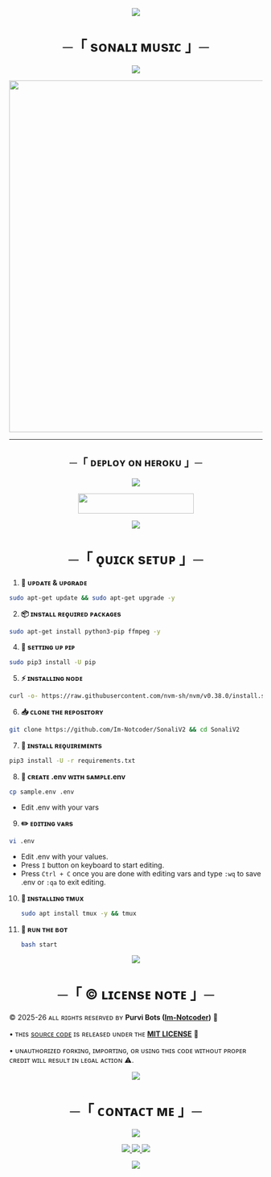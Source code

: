 <p align="center">
  <img src="https://user-images.githubusercontent.com/73097560/115834477-dbab4500-a447-11eb-908a-139a6edaec5c.gif"/>
</p>

<h1 align="center">─「 ѕᴏɴᴀʟɪ ᴍᴜsɪᴄ 」─</h1>

<p align="center">
  <img src="https://user-images.githubusercontent.com/73097560/115834477-dbab4500-a447-11eb-908a-139a6edaec5c.gif"/>
</p>

<p align="center">
  <img src="https://files.catbox.moe/zzkmlv.jpg" width="700"/>
</p>

---

<h2 align="center"> ─「 ᴅᴇᴘʟᴏʏ ᴏɴ ʜᴇʀᴏᴋᴜ 」─ </h2>

<p align="center">
  <img src="https://user-images.githubusercontent.com/73097560/115834477-dbab4500-a447-11eb-908a-139a6edaec5c.gif"/>
</p>

<p align="center">
  <a href="https://dashboard.heroku.com/new?template=https://github.com/Im-Notcoder/SonaliV2">
    <img src="https://img.shields.io/badge/Deploy%20On%20Heroku-8A2BE2?style=for-the-badge&logo=heroku" width="230" height="40"/>
  </a>
</p>

<p align="center">
  <img src="https://user-images.githubusercontent.com/73097560/115834477-dbab4500-a447-11eb-908a-139a6edaec5c.gif"/>
</p>

<h1 align="center">─「 ǫᴜɪᴄᴋ sᴇᴛᴜᴘ 」─</h1>

 1. **🔧 ᴜᴘᴅᴀᴛᴇ & ᴜᴘɢʀᴀᴅᴇ**
   ```bash
   sudo apt-get update && sudo apt-get upgrade -y
   ```

 2. **📦 ɪɴsᴛᴀʟʟ ʀᴇǫᴜɪʀᴇᴅ ᴘᴀᴄᴋᴀɢᴇs**
   ```bash
   sudo apt-get install python3-pip ffmpeg -y
   ```
 4. **📌 sᴇᴛᴛɪɴɢ ᴜᴘ ᴘɪᴘ**
   ```bash
   sudo pip3 install -U pip
   ```
 5. **⚡ ɪɴsᴛᴀʟʟɪɴɢ ɴᴏᴅᴇ**
   ```bash
   curl -o- https://raw.githubusercontent.com/nvm-sh/nvm/v0.38.0/install.sh | bash && source ~/.bashrc && nvm install v18
   ```
 6. **📥 ᴄʟᴏɴᴇ ᴛʜᴇ ʀᴇᴘᴏsɪᴛᴏʀʏ**
   ```bash
   git clone https://github.com/Im-Notcoder/SonaliV2 && cd SonaliV2
   ```
 7. **📂 ɪɴsᴛᴀʟʟ ʀᴇǫᴜɪʀᴇᴍᴇɴᴛs**
   ```bash
   pip3 install -U -r requirements.txt
   ```
 8. **📝 ᴄʀᴇᴀᴛᴇ .env ᴡɪᴛʜ sᴀᴍᴘʟᴇ.env**
   ```bash
   cp sample.env .env
   ```
   - Edit .env with your vars
 9. **✏️ ᴇᴅɪᴛɪɴɢ ᴠᴀʀs**
   ```bash
   vi .env
   ```
   - Edit .env with your values.
   - Press `I` button on keyboard to start editing.
   - Press `Ctrl + C`  once you are done with editing vars and type `:wq` to save .env or `:qa` to exit editing.
10. **🔗 ɪɴsᴛᴀʟʟɪɴɢ ᴛᴍᴜx**
    ```bash
    sudo apt install tmux -y && tmux
    ```
11. **🚀 ʀᴜɴ ᴛʜᴇ ʙᴏᴛ**
    ```bash
    bash start
    ```

<p align="center">
  <img src="https://user-images.githubusercontent.com/73097560/115834477-dbab4500-a447-11eb-908a-139a6edaec5c.gif"/>
</p>

<h1 align="center">─「 ©️ ʟɪᴄᴇɴsᴇ ɴᴏᴛᴇ 」─</h1>

<p>©️ 2025-26 ᴀʟʟ ʀɪɢʜᴛs ʀᴇsᴇʀᴠᴇᴅ ʙʏ <strong>Purvi Bots (<a href="https://github.com/Im-NotCoder">Im-Notcoder</a>)</strong> 🚀</p>

<p>• ᴛʜɪs <a href="https://github.com/Im-NotCoder/Sonali-MusicV2">sᴏᴜʀᴄᴇ ᴄᴏᴅᴇ</a> ɪs ʀᴇʟᴇᴀsᴇᴅ ᴜɴᴅᴇʀ ᴛʜᴇ <strong><a href="https://github.com/Im-NotCoder/Sonali-MusicV2/blob/main/LICENSE">MIT LICENSE</a></strong> 📜</p>

<p>• ᴜɴᴀᴜᴛʜᴏʀɪᴢᴇᴅ ғᴏʀᴋɪɴɢ, ɪᴍᴘᴏʀᴛɪɴɢ, ᴏʀ ᴜsɪɴɢ ᴛʜɪs ᴄᴏᴅᴇ ᴡɪᴛʜᴏᴜᴛ ᴘʀᴏᴘᴇʀ ᴄʀᴇᴅɪᴛ ᴡɪʟʟ ʀᴇsᴜʟᴛ ɪɴ ʟᴇɢᴀʟ ᴀᴄᴛɪᴏɴ ⚠️.</p>

<p align="center">  
  <img src="https://user-images.githubusercontent.com/73097560/115834477-dbab4500-a447-11eb-908a-139a6edaec5c.gif"/>  
</p>  

<h1 align="center">─「 ᴄᴏɴᴛᴀᴄᴛ ᴍᴇ 」─</h1>  

<p align="center">  
  <img src="https://user-images.githubusercontent.com/73097560/115834477-dbab4500-a447-11eb-908a-139a6edaec5c.gif"/>  
</p>  

<p align="center">  
  <!-- Dev -->  
  <a href="https://t.me/TheSigmaCoder">  
    <img src="https://img.shields.io/badge/ᴅᴇᴠ-ᴀʟᴘʜᴀ-ff9800?style=for-the-badge&logo=telegram&logoColor=white"/> 
  </a>  

  <!-- Purvi Bots -->    
  <a href="https://t.me/purvi_bots">  
    <img src="https://img.shields.io/badge/ᴘᴜʀᴠ𝙸-%20ʙᴏᴛs-2196f3?style=for-the-badge&logo=telegram&logoColor=white"/> 
  </a>  

  <!-- Instagram -->    
  <a href="https://instagram.com/careless__02">  
    <img src="https://img.shields.io/badge/𝙸ɴѕᴛᴀɢʀᴀᴍ-d62976?style=for-the-badge&logo=instagram&logoColor=white"/>  
  </a>  
</p>  

<p align="center">  
  <img src="https://user-images.githubusercontent.com/73097560/115834477-dbab4500-a447-11eb-908a-139a6edaec5c.gif"/>  
</p>
